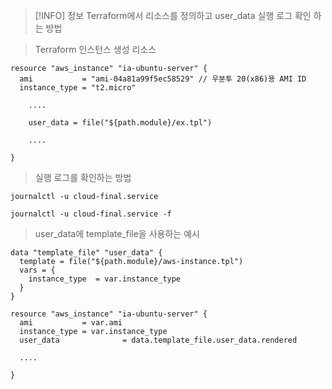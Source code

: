 > [!INFO] 정보
> Terraform에서 리소스를 정의하고 user_data 실행 로그 확인 하는 방법

> Terraform 인스턴스 생성 리소스

```Shell
resource "aws_instance" "ia-ubuntu-server" {
  ami           = "ami-04a81a99f5ec58529" // 우분투 20(x86)용 AMI ID
  instance_type = "t2.micro"

	....

	user_data = file("${path.module}/ex.tpl")

	....

}
```

> 실행 로그를 확인하는 방법

```Shell
journalctl -u cloud-final.service

journalctl -u cloud-final.service -f
```

> user_data에 template_file을 사용하는 예시

```Shell
data "template_file" "user_data" {
  template = file("${path.module}/aws-instance.tpl")
  vars = {
    instance_type  = var.instance_type
  }
}

resource "aws_instance" "ia-ubuntu-server" {
  ami           = var.ami
  instance_type = var.instance_type
  user_data              = data.template_file.user_data.rendered
 
  ....
 
}
```
